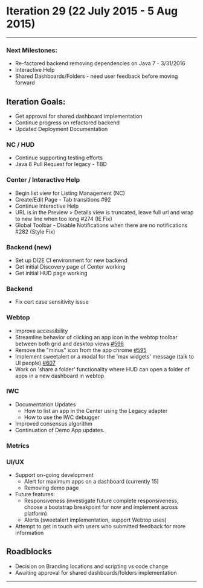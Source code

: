 # Iteration 29 (22 July 2015 - 5 Aug 2015)

*** 
### Next Milestones:
* Re-factored backend removing dependencies on Java 7 - 3/31/2016
* Interactive Help
* Shared Dashboards/Folders - need user feedback before moving forward


## Iteration Goals:
* Get approval for shared dashboard implementation
* Continue progress on refactored backend
* Updated Deployment Documentation

### NC / HUD
* Continue supporting testing efforts
* Java 8 Pull Request for legacy - TBD

### Center / Interactive Help
* Begin list view for Listing Management (NC)
* Create/Edit Page - Tab transitions #92
* Continue Interactive Help
* URL is in the Preview > Details view is truncated, leave full url and wrap to new line when too long #274 (IE Fix)
* Global Toolbar - Disable Notifications when there are no notifications #282 (Style Fix)


### Backend (new)
* Set up DI2E CI environment for new backend
* Get initial Discovery page of Center working
* Get initial HUD page working

### Backend
* Fix cert case sensitivity issue

### Webtop
* Improve accessibility
* Streamline behavior of clicking an app icon in the webtop toolbar between both grid and desktop views [#596](http://github.com/ozone-development/ozp-webtop/issues/596)
* Remove the "minus" icon from the app chrome [#595](http://github.com/ozone-development/ozp-webtop/issues/595) 
* Implement sweetalert or a modal for the 'max widgets' message (talk to UI people) [#607](http://github.com/ozone-development/ozp-webtop/issues/607) 
* Work on 'share a folder' functionality where HUD can open a folder of apps in a new dashboard in webtop

### IWC
* Documentation Updates
    * How to list an app in the Center using the Legacy adapter
    * How to use the IWC debugger
* Improved consensus algorithm
* Continuation of Demo App updates.

### Metrics


### UI/UX
* Support on-going development
  * Alert for maximum apps on a dashboard (currently 15)
  * Removing demo page
* Future features:
  * Responsiveness (investigate future complete responsiveness, choose a bootstrap breakpoint for now and implement across platform)
  * Alerts (sweetalert implementation, support Webtop uses)
* Attempt to get in touch with users who submitted feedback for more information

## Roadblocks
* Decision on Branding locations and scripting vs code change
* Awaiting approval for shared dashboards/folders implementation

***
